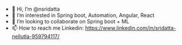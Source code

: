 - 👋 Hi, I’m @nsridatta
- 👀 I’m interested in Spring boot, Automation, Angular, React
- 💞️ I’m looking to collaborate on Spring boot + ML 
- 📫 How to reach me 
  Linkedin: https://www.linkedin.com/in/sridatta-nellutla-959794117/
  
<!---
nsridatta/nsridatta is a ✨ special ✨ repository because its `README.md` (this file) appears on your GitHub profile.
You can click the Preview link to take a look at your changes.
--->
